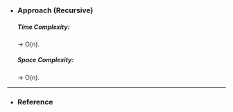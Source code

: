 - <h3>Approach (Recursive)</h3>
    
    <div>
    <h5>Time Complexity: </h5>
    <p>→ O(n).
    </p>
    <h5>Space Complexity:</h5>
    <p>→ O(n).
    </p>
    </div>
<hr>

- <h3>Reference</h3>
<!-- 1. [Click Here](Link) -->